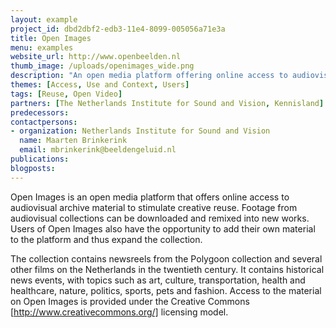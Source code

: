 ```yaml
---
layout: example
project_id: dbd2dbf2-edb3-11e4-8099-005056a71e3a
title: Open Images
menu: examples
website_url: http://www.openbeelden.nl
thumb_image: /uploads/openimages_wide.png
description: "An open media platform offering online access to audiovisual archive material"
themes: [Access, Use and Context, Users]
tags: [Reuse, Open Video]
partners: [The Netherlands Institute for Sound and Vision, Kennisland]
predecessors: 
contactpersons: 
- organization: Netherlands Institute for Sound and Vision
  name: Maarten Brinkerink
  email: mbrinkerink@beeldengeluid.nl
publications: 
blogposts: 
---
```


Open Images is an open media platform that offers online access to audiovisual archive material to stimulate creative reuse. Footage from audiovisual collections can be downloaded and remixed into new works. Users of Open Images also have the opportunity to add their own material to the platform and thus expand the collection.

The collection contains newsreels from the Polygoon collection and several other films on the Netherlands in the twentieth century. It contains historical news events, with topics such as art, culture, transportation, health and healthcare, nature, politics, sports, pets and fashion. Access to the material on Open Images is provided under the Creative Commons [http://www.creativecommons.org/] licensing model.
